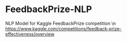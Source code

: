 # FeedbackPrize-NLP
NLP Model for Kaggle FeedbackPrize competition \n https://www.kaggle.com/competitions/feedback-prize-effectiveness/overview
